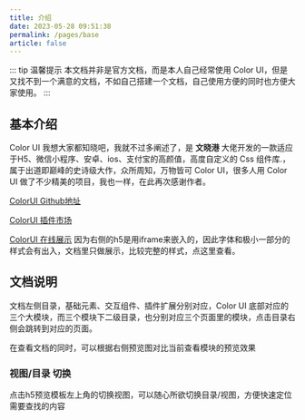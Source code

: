 ```yaml
---
title: 介绍
date: 2023-05-28 09:51:38
permalink: /pages/base
article: false
---
```


::: tip 温馨提示
本文档并非是官方文档，而是本人自己经常使用 Color UI，但是又找不到一个满意的文档，不如自己搭建一个文档，自己使用方便的同时也方便大家使用。
:::

## 基本介绍

Color UI 我想大家都知晓吧，我就不过多阐述了，是 **文晓港** 大佬开发的一款适应于H5、微信小程序、安卓、ios、支付宝的高颜值，高度自定义的 Css 组件库.，属于出道即巅峰的史诗级大作，众所周知，万物皆可 Color UI，很多人用 Color UI 做了不少精美的项目，我也一样，在此再次感谢作者。

[ColorUI Github地址](https://github.com/weilanwl/ColorUI)

[ColorUI 插件市场](https://ext.dcloud.net.cn/plugin?id=239)

[ColorUI 在线展示](https://miren123.gitee.io/colorui-h5/#/) 因为右侧的h5是用iframe来嵌入的，因此字体和极小一部分的样式会有出入，文档里只做展示，比较完整的样式，点这里查看。

## 文档说明

文档左侧目录，基础元素、交互组件、插件扩展分别对应，Color UI 底部对应的三个大模块，而三个模块下二级目录，也分别对应三个页面里的模块，点击目录右侧会跳转到对应的页面。

在查看文档的同时，可以根据右侧预览图对比当前查看模块的预览效果

### 视图/目录 切换

点击h5预览模板左上角的切换视图，可以随心所欲切换目录/视图，方便快速定位需要查找的内容
